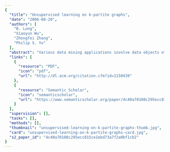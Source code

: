 ```yaml
---
{
  "title": "Unsupervised learning on k-partite graphs",
  "date": "2006-08-20",
  "authors": [
    "B. Long",
    "Xiaoyun Wu",
    "Zhongfei Zhang",
    "Philip S. Yu"
  ],
  "abstract": "Various data mining applications involve data objects of multiple types that are related to each other, which can be naturally formulated as a k-partite graph. However, the research on mining the hidden structures from a k-partite graph is still limited and preliminary. In this paper, we propose a general model, the relation summary network, to find the hidden structures (the local cluster structures and the global community structures) from a k-partite graph. The model provides a principal framework for unsupervised learning on k-partite graphs of various structures. Under this model, we derive a novel algorithm to identify the hidden structures of a k-partite graph by constructing a relation summary network to approximate the original k-partite graph under a broad range of distortion measures. Experiments on both synthetic and real datasets demonstrate the promise and effectiveness of the proposed model and algorithm. We also establish the connections between existing clustering approaches and the proposed model to provide a unified view to the clustering approaches.",
  "links": [
    {
      "resource": "PDF",
      "icon": "pdf",
      "url": "http://dl.acm.org/citation.cfm?id=1150439"
    },
    {
      "resource": "Semantic Scholar",
      "icon": "semanticscholar",
      "url": "https://www.semanticscholar.org/paper/4c40a70108c295ecc815ce1ebd73a7f2a0bf1cb2"
    }
  ],
  "supervision": [],
  "tasks": [],
  "methods": [],
  "thumbnail": "unsupervised-learning-on-k-partite-graphs-thumb.jpg",
  "card": "unsupervised-learning-on-k-partite-graphs-card.jpg",
  "s2_paper_id": "4c40a70108c295ecc815ce1ebd73a7f2a0bf1cb2"
}
---
```


